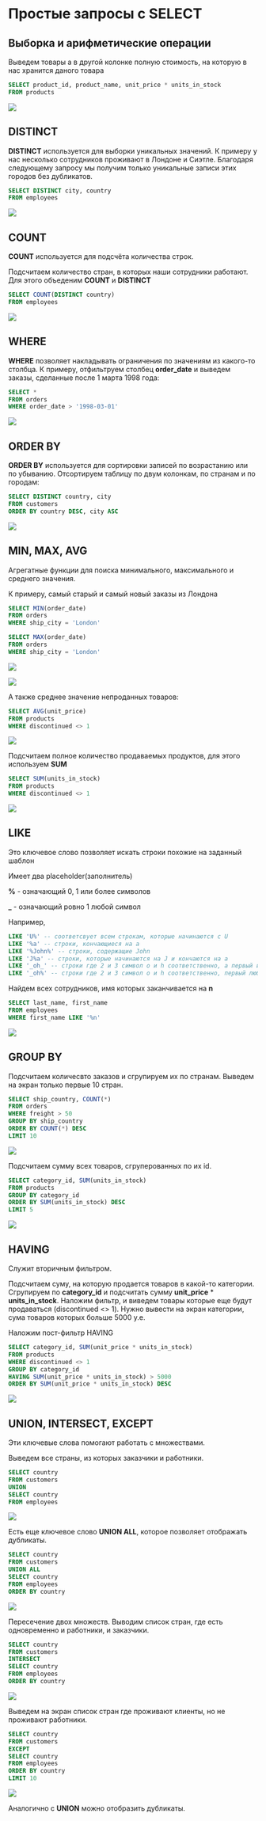 # Простые запросы с SELECT

## Выборка и арифметические операции

Выведем товары а в другой колонке полную стоимость, на которую в нас хранится даного товара

```sql
SELECT product_id, product_name, unit_price * units_in_stock 
FROM products 
```
![](images/Screenshot_1.png)

## DISTINCT

**DISTINCT** используется для выборки уникальных значений. К примеру у нас несколько сотрудников проживают в Лондоне и Сиэтле. Благодаря следующему запросу мы получим только уникальные записи этих городов без дубликатов.

```sql
SELECT DISTINCT city, country
FROM employees
```
![](images/Screenshot_2.png)

## COUNT

**COUNT** используется для подсчёта количества строк.

Подсчитаем количество стран, в которых наши сотрудники работают. Для этого объеденим **COUNT** и **DISTINCT**

```sql
SELECT COUNT(DISTINCT country) 
FROM employees
```
![](images/Screenshot_3.png)

## WHERE

**WHERE** позволяет накладывать ограничения по значениям из какого-то столбца. К примеру, отфильтруем столбец **order_date** и выведем заказы, сделанные после 1 марта 1998 года: 

```sql
SELECT *
FROM orders
WHERE order_date > '1998-03-01'
```
![](images/Screenshot_5.png)


## ORDER BY

**ORDER BY** используется для сортировки записей по возрастанию или по убыванию.
Отсортируем таблицу по двум колонкам, по странам и по городам:

```sql
SELECT DISTINCT country, city 
FROM customers
ORDER BY country DESC, city ASC
```
![](images/Screenshot_4.png)

## MIN, MAX, AVG

Агрегатные функции для поиска минимального, максимального и среднего значения.

К примеру, самый старый и самый новый заказы из Лондона
```sql
SELECT MIN(order_date)
FROM orders
WHERE ship_city = 'London'

SELECT MAX(order_date)
FROM orders
WHERE ship_city = 'London'
```
![](images/Screenshot_6.png)

![](images/Screenshot_7.png)

А также среднее значение непроданных товаров:
```sql
SELECT AVG(unit_price)
FROM products
WHERE discontinued <> 1
```
![](images/Screenshot_8.png)

Подсчитаем полное количество продаваемых продуктов, для этого используем **SUM**
```sql
SELECT SUM(units_in_stock)
FROM products
WHERE discontinued <> 1
```
![](images/Screenshot_11.png)

## LIKE
Это ключевое слово позволяет искать строки похожие на заданный шаблон

Имеет два placeholder(заполнитель)

**%** - означающий 0, 1 или более символов

**_** - означающий ровно 1 любой символ

Например,
```sql
LIKE 'U%' -- соответсвует всем строкам, которые начинаются с U
LIKE '%a' -- строки, кончающиеся на a
LIKE '%John%' -- строки, содержащие John
LIKE 'J%a' -- строки, которые начинаются на J и кончаются на а
LIKE '_oh_' -- строки где 2 и 3 символ o и h соответственно, а первый и последний любые
LIKE '_oh%' -- строки где 2 и 3 символ o и h соответственно, первый любой и в конце 0, 1 или более символов 
```

Найдем всех сотрудников, имя которых заканчивается на **n**

```sql
SELECT last_name, first_name
FROM employees
WHERE first_name LIKE '%n'
```
![](images/Screenshot_9.png)

## GROUP BY
Подсчитаем количесвто заказов и сгрупируем их по странам. Выведем на экран только первые 10 стран.
```sql
SELECT ship_country, COUNT(*)
FROM orders
WHERE freight > 50
GROUP BY ship_country
ORDER BY COUNT(*) DESC
LIMIT 10
```
![](images/Screenshot_12.png)

Подсчитаем сумму всех товаров, сгруперованных по их id.
```sql
SELECT category_id, SUM(units_in_stock)
FROM products
GROUP BY category_id
ORDER BY SUM(units_in_stock) DESC
LIMIT 5
```
![](images/Screenshot_13.png)

## HAVING
Служит вторичным фильтром.

Подсчитаем суму, на которую продается товаров в какой-то категории. Сгрупируем по **category_id** и подсчитать сумму **unit_price** * **units_in_stock**. Наложим фильтр, и виведем товары которые еще будут продаваться (discontinued <> 1). Нужно вывести на экран категории, сума товаров которых больше 5000 у.е. 

Наложим пост-фильтр HAVING
```sql
SELECT category_id, SUM(unit_price * units_in_stock)
FROM products
WHERE discontinued <> 1
GROUP BY category_id
HAVING SUM(unit_price * units_in_stock) > 5000
ORDER BY SUM(unit_price * units_in_stock) DESC
```

![](images/Screenshot_14.png)

## UNION, INTERSECT, EXCEPT
Эти ключевые слова помогают работать с множествами.

Выведем все страны, из которых заказчики и работники.

```sql
SELECT country
FROM customers
UNION
SELECT country
FROM employees
```
![](images/Screenshot_15.png)

Есть еще ключевое слово **UNION ALL**, которое позволяет отображать дубликаты.
```sql
SELECT country
FROM customers
UNION ALL
SELECT country
FROM employees
ORDER BY country
```
![](images/Screenshot_16.png)

Пересечение двох множеств. Выводим список стран, где есть одновременно и работники, и заказчики. 

```sql
SELECT country
FROM customers
INTERSECT
SELECT country
FROM employees
ORDER BY country
```
![](images/Screenshot_17.png)

Выведем на экран список стран где проживают клиенты, но не проживают работники.
```sql
SELECT country
FROM customers
EXCEPT
SELECT country
FROM employees
ORDER BY country
LIMIT 10
```
![](images/Screenshot_18.png)

Аналогично с **UNION** можно отобразить дубликаты.
